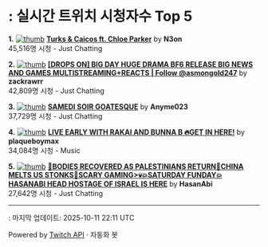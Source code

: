# : 실시간 트위치 시청자수 Top 5

**1.** [![thumb](https://static-cdn.jtvnw.net/previews-ttv/live_user_n3on-320x180.jpg)](https://twitch.tv/N3on)
**[Turks & Caicos ft. Chloe Parker](https://twitch.tv/N3on)** by **N3on**<br>45,516명 시청  - Just Chatting

**2.** [![thumb](https://static-cdn.jtvnw.net/previews-ttv/live_user_zackrawrr-320x180.jpg)](https://twitch.tv/zackrawrr)
**[[DROPS ON] BIG DAY HUGE DRAMA BF6 RELEASE BIG NEWS AND GAMES MULTISTREAMING+REACTS | Follow  @asmongold247](https://twitch.tv/zackrawrr)** by **zackrawrr**<br>42,809명 시청  - Just Chatting

**3.** [![thumb](https://static-cdn.jtvnw.net/previews-ttv/live_user_anyme023-320x180.jpg)](https://twitch.tv/Anyme023)
**[SAMEDI SOIR GOATESQUE](https://twitch.tv/Anyme023)** by **Anyme023**<br>37,729명 시청  - Just Chatting

**4.** [![thumb](https://static-cdn.jtvnw.net/previews-ttv/live_user_plaqueboymax-320x180.jpg)](https://twitch.tv/plaqueboymax)
**[LIVE EARLY WITH RAKAI AND BUNNA B 🔥GET IN HERE!](https://twitch.tv/plaqueboymax)** by **plaqueboymax**<br>34,084명 시청  - Music

**5.** [![thumb](https://static-cdn.jtvnw.net/previews-ttv/live_user_hasanabi-320x180.jpg)](https://twitch.tv/HasanAbi)
**[🚨BODIES RECOVERED AS PALESTINIANS RETURN🚨CHINA MELTS US STONKS🚨SCARY GAMING>💀💥SATURDAY FUNDAY💥 HASANABI HEAD HOSTAGE OF ISRAEL IS HERE](https://twitch.tv/HasanAbi)** by **HasanAbi**<br>27,642명 시청  - Just Chatting


---
: 마지막 업데이트: 2025-10-11 22:11 UTC

Powered by [Twitch API](https://dev.twitch.tv/docs/api/reference) · 자동화 봇